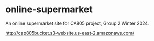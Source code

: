 # online-supermarket
An online supermarket site for CA805 project, Group 2 Winter 2024.

http://cap805bucket.s3-website.us-east-2.amazonaws.com/
